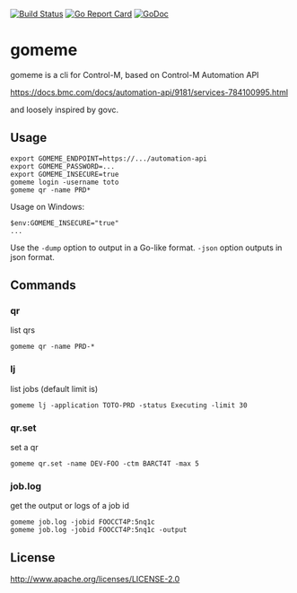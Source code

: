 [![Build Status](https://travis-ci.org/freedge/gomeme.svg?branch=master)](https://travis-ci.org/freedge/gomeme)
[![Go Report Card](https://goreportcard.com/badge/github.com/freedge/gomeme)](https://goreportcard.com/report/github.com/freedge/gomeme)
[![GoDoc](https://godoc.org/github.com/freedge/gomeme?status.svg)](https://godoc.org/github.com/freedge/gomeme) 


# gomeme



gomeme is a cli for Control-M, based on Control-M Automation API

https://docs.bmc.com/docs/automation-api/9181/services-784100995.html

and loosely inspired by govc.

## Usage

```
export GOMEME_ENDPOINT=https://.../automation-api
export GOMEME_PASSWORD=...
export GOMEME_INSECURE=true
gomeme login -username toto
gomeme qr -name PRD*

```

Usage on Windows:
```
$env:GOMEME_INSECURE="true"
...
```

Use the ```-dump``` option to output in a Go-like format. ```-json``` option outputs in json format.

## Commands

### qr

list qrs

```
gomeme qr -name PRD-*
```

### lj

list jobs (default limit is)

```
gomeme lj -application TOTO-PRD -status Executing -limit 30
```

### qr.set

set a qr

```
gomeme qr.set -name DEV-FOO -ctm BARCT4T -max 5
```

### job.log

get the output or logs of a job id

```
gomeme job.log -jobid FOOCCT4P:5nq1c
gomeme job.log -jobid FOOCCT4P:5nq1c -output
```


## License

http://www.apache.org/licenses/LICENSE-2.0
